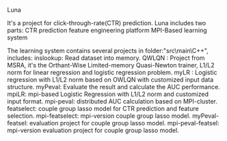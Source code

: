 Luna

It's a project for click-through-rate(CTR) prediction.
Luna includes two parts: 
	CTR prediction feature engineering platform
	MPI-Based learning system
	
The learning system contains several projects in folder:"src\main\C++", includes:
	inslookup: Read dataset into memory.
	QWLQN : Project from MSRA, it's the Orthant-Wise Limited-memory Quasi-Newton trainer, L1/L2 norm for linear regression and logistic regression problem.
	myLR : Logistic regression with L1/L2 norm based on OWLQN with customized input data structure.
	myPeval: Evaluate the result and calculate the AUC performance.
	mpiLR: mpi-based Logistic Regression with L1/L2 norm and customized input format.
	mpi-peval: distributed AUC calculation based on MPI-cluster.
	featselect: couple group lasso model for CTR prediction and feature selection.
	mpi-featselect: mpi-version couple group lasso model.
	myPeval-featsel: evaluation project for couple group lasso model.
	mpi-peval-featsel: mpi-version evaluation project for couple group lasso model.
	
